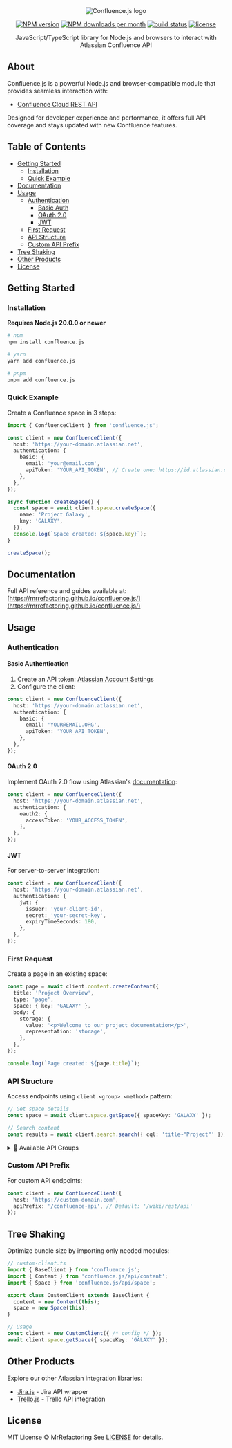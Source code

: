 <div align="center">
  <img alt="Confluence.js logo" src="https://bad37fb3-cb50-4e0b-9035-a3e09e8afb3b.selstorage.ru/confluence.js%2Flogo.svg"/>

  <a href="https://www.npmjs.com/package/confluence.js"><img alt="NPM version" src="https://img.shields.io/npm/v/confluence.js.svg?maxAge=3600&style=flat-square" /></a>
  <a href="https://www.npmjs.com/package/confluence.js"><img alt="NPM downloads per month" src="https://img.shields.io/npm/dm/confluence.js.svg?maxAge=3600&style=flat-square" /></a>
  <a href="https://github.com/MrRefactoring/confluence.js"><img alt="build status" src="https://img.shields.io/github/actions/workflow/status/mrrefactoring/confluence.js/ci.yaml?style=flat-square"></a>
  <a href="https://github.com/mrrefactoring/confluence.js/blob/develop/LICENSE"><img alt="license" src="https://img.shields.io/github/license/mrrefactoring/confluence.js?color=green&style=flat-square"/></a>

  <span>JavaScript/TypeScript library for Node.js and browsers to interact with Atlassian Confluence API</span>
</div>

## About

Confluence.js is a powerful Node.js and browser-compatible module that provides seamless interaction with:
- [Confluence Cloud REST API](https://developer.atlassian.com/cloud/confluence/rest/)

Designed for developer experience and performance, it offers full API coverage and stays updated with new Confluence features.

## Table of Contents

- [Getting Started](#getting-started)
  - [Installation](#installation)
  - [Quick Example](#quick-example)
- [Documentation](#documentation)
- [Usage](#usage)
  - [Authentication](#authentication)
    - [Basic Auth](#basic-authentication)
    - [OAuth 2.0](#oauth-20)
    - [JWT](#jwt)
  - [First Request](#first-request)
  - [API Structure](#api-structure)
  - [Custom API Prefix](#custom-api-prefix)
- [Tree Shaking](#tree-shaking)
- [Other Products](#other-products)
- [License](#license)

## Getting Started

### Installation

**Requires Node.js 20.0.0 or newer**

```bash
# npm
npm install confluence.js

# yarn
yarn add confluence.js

# pnpm
pnpm add confluence.js
```

### Quick Example

Create a Confluence space in 3 steps:

```typescript
import { ConfluenceClient } from 'confluence.js';

const client = new ConfluenceClient({
  host: 'https://your-domain.atlassian.net',
  authentication: {
    basic: {
      email: 'your@email.com',
      apiToken: 'YOUR_API_TOKEN', // Create one: https://id.atlassian.com/manage-profile/security/api-tokens
    },
  },
});

async function createSpace() {
  const space = await client.space.createSpace({
    name: 'Project Galaxy',
    key: 'GALAXY',
  });
  console.log(`Space created: ${space.key}`);
}

createSpace();
```

## Documentation

Full API reference and guides available at:
[https://mrrefactoring.github.io/confluence.js/](https://mrrefactoring.github.io/confluence.js/)

## Usage

### Authentication

#### Basic Authentication

1. Create an API token: [Atlassian Account Settings](https://id.atlassian.com/manage-profile/security/api-tokens)
2. Configure the client:

```typescript
const client = new ConfluenceClient({
  host: 'https://your-domain.atlassian.net',
  authentication: {
    basic: {
      email: 'YOUR@EMAIL.ORG',
      apiToken: 'YOUR_API_TOKEN',
    },
  },
});
```

#### OAuth 2.0

Implement OAuth 2.0 flow using Atlassian's [documentation](https://developer.atlassian.com/cloud/confluence/oauth-2-3lo-apps/):

```typescript
const client = new ConfluenceClient({
  host: 'https://your-domain.atlassian.net',
  authentication: {
    oauth2: {
      accessToken: 'YOUR_ACCESS_TOKEN',
    },
  },
});
```

#### JWT

For server-to-server integration:

```typescript
const client = new ConfluenceClient({
  host: 'https://your-domain.atlassian.net',
  authentication: {
    jwt: {
      issuer: 'your-client-id',
      secret: 'your-secret-key',
      expiryTimeSeconds: 180,
    },
  },
});
```

### First Request

Create a page in an existing space:

```typescript
const page = await client.content.createContent({
  title: 'Project Overview',
  type: 'page',
  space: { key: 'GALAXY' },
  body: {
    storage: {
      value: '<p>Welcome to our project documentation</p>',
      representation: 'storage',
    },
  },
});

console.log(`Page created: ${page.title}`);
```

### API Structure

Access endpoints using `client.<group>.<method>` pattern:

```typescript
// Get space details
const space = await client.space.getSpace({ spaceKey: 'GALAXY' });

// Search content
const results = await client.search.search({ cql: 'title~"Project"' });
```

<details>
  <summary>🔽 Available API Groups</summary>

- [analytics](https://developer.atlassian.com/cloud/confluence/rest/api-group-analytics/)
- [audit](https://developer.atlassian.com/cloud/confluence/rest/api-group-audit)
- [content](https://developer.atlassian.com/cloud/confluence/rest/api-group-content/)
- [contentAttachments](https://developer.atlassian.com/cloud/confluence/rest/api-group-content---attachments/#api-group-content---attachments)
- [contentBody](https://developer.atlassian.com/cloud/confluence/rest/api-group-content-body/#api-group-content-body)
- [contentChildrenAndDescendants](https://developer.atlassian.com/cloud/confluence/rest/api-group-content---children-and-descendants/#api-group-content---children-and-descendants)
- [contentComments](https://developer.atlassian.com/cloud/confluence/rest/api-group-content-comments/#api-group-content-comments)
- [contentLabels](https://developer.atlassian.com/cloud/confluence/rest/api-group-content-labels/#api-group-content-labels)
- [contentMacroBody](https://developer.atlassian.com/cloud/confluence/rest/api-group-content---macro-body/#api-group-content---macro-body)
- [contentPermissions](https://developer.atlassian.com/cloud/confluence/rest/api-group-content-permissions/#api-group-content-permissions)
- [contentProperties](https://developer.atlassian.com/cloud/confluence/rest/api-group-content-properties/#api-group-content-properties)
- [contentRestrictions](https://developer.atlassian.com/cloud/confluence/rest/api-group-content-restrictions/#api-group-content-restrictions)
- [contentStates](https://developer.atlassian.com/cloud/confluence/rest/api-group-content-states/#api-group-content-states)
- [contentVersions](https://developer.atlassian.com/cloud/confluence/rest/api-group-content-versions/#api-group-content-versions)
- [contentWatches](https://developer.atlassian.com/cloud/confluence/rest/api-group-content-watches/#api-group-content-watches)
- [dynamicModules](https://developer.atlassian.com/cloud/confluence/rest/api-group-dynamic-modules/#api-group-dynamic-modules)
- [experimental](https://developer.atlassian.com/cloud/confluence/rest/api-group-experimental/#api-group-experimental)
- [group](https://developer.atlassian.com/cloud/confluence/rest/api-group-group/#api-group-group)
- [inlineTasks](https://developer.atlassian.com/cloud/confluence/rest/api-group-inline-tasks/#api-group-inline-tasks)
- [labelInfo](https://developer.atlassian.com/cloud/confluence/rest/api-group-label-info/#api-group-label-info)
- [longRunningTask](https://developer.atlassian.com/cloud/confluence/rest/api-group-long-running-task/#api-group-long-running-task)
- [relation](https://developer.atlassian.com/cloud/confluence/rest/api-group-relation/#api-group-relation)
- [search](https://developer.atlassian.com/cloud/confluence/rest/api-group-search/#api-group-search)
- [settings](https://developer.atlassian.com/cloud/confluence/rest/api-group-settings/#api-group-settings)
- [space](https://developer.atlassian.com/cloud/confluence/rest/api-group-space/#api-group-space)
- [spacePermissions](https://developer.atlassian.com/cloud/confluence/rest/api-group-space-permissions/#api-group-space-permissions)
- [spaceProperties](https://developer.atlassian.com/cloud/confluence/rest/api-group-space-properties/#api-group-space-properties)
- [spaceSettings](https://developer.atlassian.com/cloud/confluence/rest/api-group-space-settings/#api-group-space-settings)
- [template](https://developer.atlassian.com/cloud/confluence/rest/api-group-template/#api-group-template)
- [themes](https://developer.atlassian.com/cloud/confluence/rest/api-group-themes/#api-group-themes)
- [users](https://developer.atlassian.com/cloud/confluence/rest/api-group-users/#api-group-users)

</details>

### Custom API Prefix

For custom API endpoints:

```typescript
const client = new ConfluenceClient({
  host: 'https://custom-domain.com',
  apiPrefix: '/confluence-api', // Default: '/wiki/rest/api'
});
```

## Tree Shaking

Optimize bundle size by importing only needed modules:

```typescript
// custom-client.ts
import { BaseClient } from 'confluence.js';
import { Content } from 'confluence.js/api/content';
import { Space } from 'confluence.js/api/space';

export class CustomClient extends BaseClient {
  content = new Content(this);
  space = new Space(this);
}

// Usage
const client = new CustomClient({ /* config */ });
await client.space.getSpace({ spaceKey: 'GALAXY' });
```

## Other Products

Explore our other Atlassian integration libraries:
- [Jira.js](https://github.com/MrRefactoring/jira.js) - Jira API wrapper
- [Trello.js](https://github.com/MrRefactoring/trello.js) - Trello API integration

## License

MIT License © MrRefactoring
See [LICENSE](https://github.com/mrrefactoring/confluence.js/blob/develop/LICENSE) for details.
